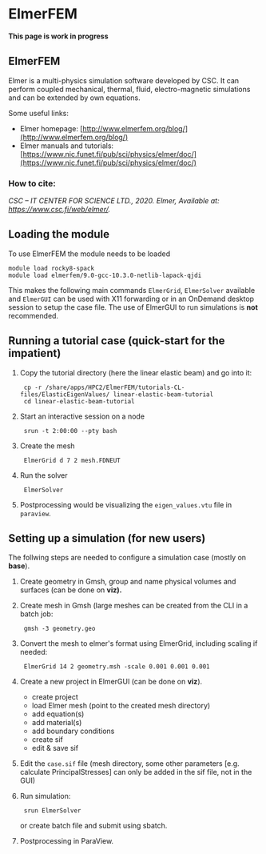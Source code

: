 
# ElmerFEM

**This page is work in progress**

## ElmerFEM 

Elmer is a multi-physics simulation software developed by CSC. It can perform coupled mechanical, thermal, fluid, electro-magnetic simulations and can be extended by own equations.

Some useful links:

 - Elmer homepage: [http://www.elmerfem.org/blog/](http://www.elmerfem.org/blog/)
 - Elmer manuals and tutorials: [https://www.nic.funet.fi/pub/sci/physics/elmer/doc/](https://www.nic.funet.fi/pub/sci/physics/elmer/doc/)

### How to cite:

_CSC – IT CENTER FOR SCIENCE LTD., 2020. Elmer, Available at: https://www.csc.fi/web/elmer/._

## Loading the module

To use ElmerFEM the module needs to be loaded

	module load rocky8-spack    
	module load elmerfem/9.0-gcc-10.3.0-netlib-lapack-qjdi

This makes the following main commands `ElmerGrid`, `ElmerSolver` available and `ElmerGUI` can be used with X11 forwarding or in an OnDemand desktop session to setup the case file. The use of ElmerGUI to run simulations is **not** recommended.

## Running a tutorial case (quick-start for the impatient)

1. Copy the tutorial directory (here the linear elastic beam) and go into it:

	    cp -r /share/apps/HPC2/ElmerFEM/tutorials-CL-files/ElasticEigenValues/ linear-elastic-beam-tutorial
    	cd linear-elastic-beam-tutorial

2. Start an interactive session on a node

	    srun -t 2:00:00 --pty bash

3. Create the mesh

	    ElmerGrid d 7 2 mesh.FDNEUT

4. Run the solver

	    ElmerSolver

5. Postprocessing would be visualizing the `eigen_values.vtu` file in `paraview`.

## Setting up a simulation (for new users)


The follwing steps are needed to configure a simulation case (mostly on **base**).   

1. Create geometry in Gmsh, group and name physical volumes and surfaces (can be done on **viz).**    

2. Create mesh in Gmsh (large meshes can be created from the CLI in a batch job: 
	
		gmsh -3 geometry.geo

3. Convert the mesh to elmer's format using ElmerGrid, including scaling if needed: 

		ElmerGrid 14 2 geometry.msh -scale 0.001 0.001 0.001

4. Create a new project in ElmerGUI (can be done on **viz**). 

    - create project  
    - load Elmer mesh (point to the created mesh directory)   
    - add equation(s)  
    - add material(s)  
    - add boundary conditions  
    - create sif   
    - edit & save sif   

5. Edit the `case.sif` file (mesh directory, some other parameters [e.g. calculate PrincipalStresses] can only be added in the sif file, not in the GUI)

6. Run simulation: 

		srun ElmerSolver 
	or create batch file and submit using sbatch.

7. Postprocessing in ParaView.
